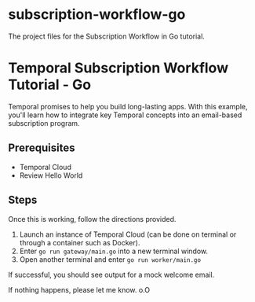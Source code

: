 # subscription-workflow-go
The project files for the Subscription Workflow in Go tutorial.

# Temporal Subscription Workflow Tutorial - Go
Temporal promises to help you build long-lasting apps. With this example, you'll learn how to integrate key Temporal concepts into an email-based subscription program.

## Prerequisites
- Temporal Cloud
- Review Hello World

## Steps
Once this is working, follow the directions provided.

1. Launch an instance of Temporal Cloud (can be done on terminal or through a container such as Docker).
2. Enter `go run gateway/main.go` into a new terminal window.
3. Open another terminal and enter `go run worker/main.go`

If successful, you should see output for a mock welcome email.

If nothing happens, please let me know. o.O